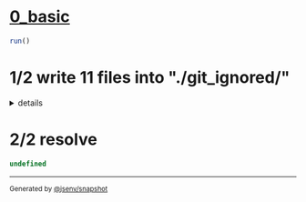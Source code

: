 # [0_basic](../../entry_point_many_2.test.mjs#L21)

```js
run()
```

# 1/2 write 11 files into "./git_ignored/"
  <details>
  <summary>details</summary>

## node_modules/foo/a.js
```js

```

## node_modules/foo/b.js
```js

```

## node_modules/foo/foo.js
```js

```

## node_modules/foo/package.json
```json
{
  "name": "foo",
  "private": true,
  "exports": {
    ".": "./foo.js",
    "./a": "./a.js",
    "./b": "./b.js"
  }
}
```

## about.html
```html
<!DOCTYPE html>
<html>
  <head>
    <title>Title</title>
    <meta charset="utf-8">
    <link rel="icon" href="data:,">
    <script type="importmap" jsenv-injected-by="@jsenv/importmap-node-module">
      {
        "imports": {},
        "scopes": {}
      }
    </script>
  </head>

  <body>
    <script type="module" src="./about.js"></script>
  </body>
</html>
```

## about.js
```js
import "foo";
import "foo/b";

```

## index.html
```html
<!DOCTYPE html>
<html>
  <head>
    <title>Title</title>
    <meta charset="utf-8">
    <link rel="icon" href="data:,">
  </head>

  <body>
    <script type="module" src="./index.js"></script>
  </body>
</html>
```

## index.js
```js
import "foo";
import "foo/a";

```

## package.json
```json
{
  "name": "root",
  "private": true,
  "type": "module",
  "dependencies": {
    "foo": "./node_modules/foo/"
  }
}
```

## index.html

```
<!DOCTYPE html>
<html>
  <head>
    <title>Title</title>
    <meta charset="utf-8">
    <link rel="icon" href="data:,">
    <script type="importmap" jsenv-injected-by="@jsenv/importmap-node-module">
      {
        "imports": {
          "foo/a": "./node_modules/foo/a.js",
          "foo": "./node_modules/foo/foo.js"
        },
        "scopes": {}
      }
    </script>
  </head>

  <body>
    <script type="module" src="./index.js"></script>
  </body>
```
see [git_ignored/index_1.html](git_ignored/index_1.html) for more

## about.html

```
<!DOCTYPE html>
<html>
  <head>
    <title>Title</title>
    <meta charset="utf-8">
    <link rel="icon" href="data:,">
    <script type="importmap" jsenv-injected-by="@jsenv/importmap-node-module">
      {
        "imports": {
          "foo/b": "./node_modules/foo/b.js",
          "foo": "./node_modules/foo/foo.js"
        },
        "scopes": {}
      }
    </script>
  </head>

  <body>
    <script type="module" src="./about.js"></script>
  </body>
```
see [git_ignored/about_1.html](git_ignored/about_1.html) for more

</details>

# 2/2 resolve

```js
undefined
```

---

<sub>
  Generated by <a href="https://github.com/jsenv/core/tree/main/packages/independent/snapshot">@jsenv/snapshot</a>
</sub>
